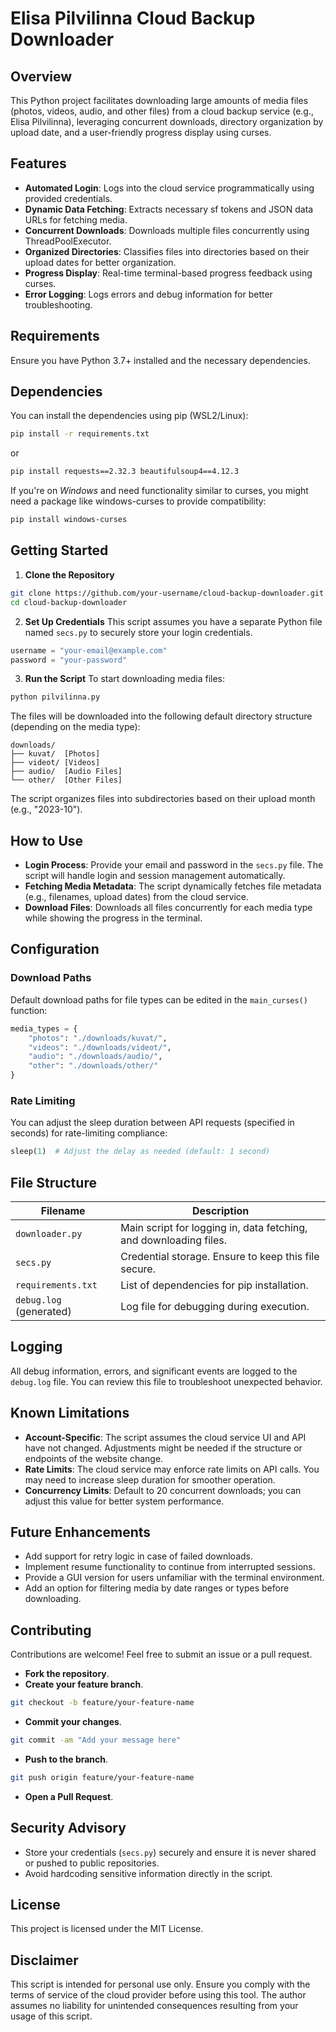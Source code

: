 
# Elisa Pilvilinna Cloud Backup Downloader

## Overview
This Python project facilitates downloading large amounts of media files (photos, videos, audio, and other files) from a cloud backup service (e.g., Elisa Pilvilinna), leveraging concurrent downloads, directory organization by upload date, and a user-friendly progress display using curses.

## Features
- **Automated Login**: Logs into the cloud service programmatically using provided credentials.
- **Dynamic Data Fetching**: Extracts necessary sf tokens and JSON data URLs for fetching media.
- **Concurrent Downloads**: Downloads multiple files concurrently using ThreadPoolExecutor.
- **Organized Directories**: Classifies files into directories based on their upload dates for better organization.
- **Progress Display**: Real-time terminal-based progress feedback using curses.
- **Error Logging**: Logs errors and debug information for better troubleshooting.

## Requirements
Ensure you have Python 3.7+ installed and the necessary dependencies.

## Dependencies
You can install the dependencies using pip (WSL2/Linux):
```bash
pip install -r requirements.txt
```
or
```bash
pip install requests==2.32.3 beautifulsoup4==4.12.3
```

If you're on *Windows* and need functionality similar to curses, you might need a package like windows-curses to provide compatibility:
```bash
pip install windows-curses
```

## Getting Started
1. **Clone the Repository**
```bash
git clone https://github.com/your-username/cloud-backup-downloader.git
cd cloud-backup-downloader
```
2. **Set Up Credentials**
This script assumes you have a separate Python file named `secs.py` to securely store your login credentials.
```python
username = "your-email@example.com"
password = "your-password"
```
3. **Run the Script**
To start downloading media files:
```bash
python pilvilinna.py
```
The files will be downloaded into the following default directory structure (depending on the media type):
```
downloads/
├── kuvat/  [Photos]
├── videot/ [Videos]
├── audio/  [Audio Files]
└── other/  [Other Files]
```
The script organizes files into subdirectories based on their upload month (e.g., "2023-10").

## How to Use
- **Login Process**: Provide your email and password in the `secs.py` file. The script will handle login and session management automatically.
- **Fetching Media Metadata**: The script dynamically fetches file metadata (e.g., filenames, upload dates) from the cloud service.
- **Download Files**: Downloads all files concurrently for each media type while showing the progress in the terminal.

## Configuration
### Download Paths
Default download paths for file types can be edited in the `main_curses()` function:
```python
media_types = {
    "photos": "./downloads/kuvat/",
    "videos": "./downloads/videot/",
    "audio": "./downloads/audio/",
    "other": "./downloads/other/"
}
```
### Rate Limiting
You can adjust the sleep duration between API requests (specified in seconds) for rate-limiting compliance:
```python
sleep(1)  # Adjust the delay as needed (default: 1 second)
```

## File Structure
Filename | Description
--- | ---
`downloader.py` | Main script for logging in, data fetching, and downloading files.
`secs.py` | Credential storage. Ensure to keep this file secure.
`requirements.txt` | List of dependencies for pip installation.
`debug.log` (generated) | Log file for debugging during execution.

## Logging
All debug information, errors, and significant events are logged to the `debug.log` file. You can review this file to troubleshoot unexpected behavior.

## Known Limitations
- **Account-Specific**: The script assumes the cloud service UI and API have not changed. Adjustments might be needed if the structure or endpoints of the website change.
- **Rate Limits**: The cloud service may enforce rate limits on API calls. You may need to increase sleep duration for smoother operation.
- **Concurrency Limits**: Default to 20 concurrent downloads; you can adjust this value for better system performance.

## Future Enhancements
- Add support for retry logic in case of failed downloads.
- Implement resume functionality to continue from interrupted sessions.
- Provide a GUI version for users unfamiliar with the terminal environment.
- Add an option for filtering media by date ranges or types before downloading.

## Contributing
Contributions are welcome! Feel free to submit an issue or a pull request.
- **Fork the repository**.
- **Create your feature branch**.
```bash
git checkout -b feature/your-feature-name
```
- **Commit your changes**.
```bash
git commit -am "Add your message here"
```
- **Push to the branch**.
```bash
git push origin feature/your-feature-name
```
- **Open a Pull Request**.

## Security Advisory
- Store your credentials (`secs.py`) securely and ensure it is never shared or pushed to public repositories.
- Avoid hardcoding sensitive information directly in the script.

## License
This project is licensed under the MIT License.

## Disclaimer
This script is intended for personal use only. Ensure you comply with the terms of service of the cloud provider before using this tool. The author assumes no liability for unintended consequences resulting from your usage of this script.
